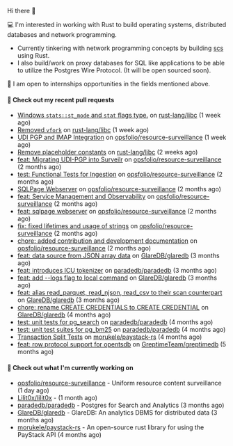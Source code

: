 Hi there 👋 

💻 I'm interested in working with Rust to build operating systems, distributed databases and network programming.
- Currently tinkering with network programming concepts by building [scs](https://github.com/Onboardbase/secure-share) using Rust.
- I also build/work on proxy databases for SQL like applications to be able to utilize the Postgres Wire Protocol. (It will be open sourced soon).

🍺 I am open to internships opportunities in the fields mentioned above.

#### 🔨 Check out my recent pull requests

- [Windows `stats::st_mode` and `stat` flags type.](https://github.com/rust-lang/libc/pull/3625) on [rust-lang/libc](https://github.com/rust-lang/libc) (1 week ago)
- [Removed `vfork`](https://github.com/rust-lang/libc/pull/3624) on [rust-lang/libc](https://github.com/rust-lang/libc) (1 week ago)
- [UDI PGP and IMAP Integration](https://github.com/opsfolio/resource-surveillance/pull/104) on [opsfolio/resource-surveillance](https://github.com/opsfolio/resource-surveillance) (1 week ago)
- [Remove placeholder constants](https://github.com/rust-lang/libc/pull/3620) on [rust-lang/libc](https://github.com/rust-lang/libc) (2 weeks ago)
- [feat: Migrating UDI-PGP into Surveilr](https://github.com/opsfolio/resource-surveillance/pull/96) on [opsfolio/resource-surveillance](https://github.com/opsfolio/resource-surveillance) (2 months ago)
- [test: Functional Tests for Ingestion](https://github.com/opsfolio/resource-surveillance/pull/94) on [opsfolio/resource-surveillance](https://github.com/opsfolio/resource-surveillance) (2 months ago)
- [SQLPage Webserver](https://github.com/opsfolio/resource-surveillance/pull/92) on [opsfolio/resource-surveillance](https://github.com/opsfolio/resource-surveillance) (2 months ago)
- [feat: Service Management and Observability](https://github.com/opsfolio/resource-surveillance/pull/89) on [opsfolio/resource-surveillance](https://github.com/opsfolio/resource-surveillance) (2 months ago)
- [feat: sqlpage webserver](https://github.com/opsfolio/resource-surveillance/pull/86) on [opsfolio/resource-surveillance](https://github.com/opsfolio/resource-surveillance) (2 months ago)
- [fix: fixed lifetimes and usage of strings](https://github.com/opsfolio/resource-surveillance/pull/84) on [opsfolio/resource-surveillance](https://github.com/opsfolio/resource-surveillance) (2 months ago)
- [chore: added contribution and development documentation](https://github.com/opsfolio/resource-surveillance/pull/83) on [opsfolio/resource-surveillance](https://github.com/opsfolio/resource-surveillance) (2 months ago)
- [feat: data source from JSON array data](https://github.com/GlareDB/glaredb/pull/2306) on [GlareDB/glaredb](https://github.com/GlareDB/glaredb) (3 months ago)
- [feat: introduces ICU tokenizer](https://github.com/paradedb/paradedb/pull/615) on [paradedb/paradedb](https://github.com/paradedb/paradedb) (3 months ago)
- [feat: add --logs flag to local command](https://github.com/GlareDB/glaredb/pull/2187) on [GlareDB/glaredb](https://github.com/GlareDB/glaredb) (3 months ago)
- [feat: alias read_parquet, read_njson, read_csv to their scan counterpart](https://github.com/GlareDB/glaredb/pull/2185) on [GlareDB/glaredb](https://github.com/GlareDB/glaredb) (3 months ago)
- [chore: rename CREATE CREDENTIALS to CREATE CREDENTIAL](https://github.com/GlareDB/glaredb/pull/2180) on [GlareDB/glaredb](https://github.com/GlareDB/glaredb) (4 months ago)
- [test: unit tests for pg_search](https://github.com/paradedb/paradedb/pull/573) on [paradedb/paradedb](https://github.com/paradedb/paradedb) (4 months ago)
- [test: unit test suites for pg_bm25](https://github.com/paradedb/paradedb/pull/468) on [paradedb/paradedb](https://github.com/paradedb/paradedb) (4 months ago)
- [Transaction Split Tests](https://github.com/morukele/paystack-rs/pull/29) on [morukele/paystack-rs](https://github.com/morukele/paystack-rs) (4 months ago)
- [feat: row protocol support for opentsdb](https://github.com/GreptimeTeam/greptimedb/pull/2623) on [GreptimeTeam/greptimedb](https://github.com/GreptimeTeam/greptimedb) (5 months ago)


#### 👷 Check out what I'm currently working on

- [opsfolio/resource-surveillance](https://github.com/opsfolio/resource-surveillance) - Uniform resource content surveillance (1 day ago)
- [Lilit0x/lilit0x](https://github.com/Lilit0x/lilit0x) -  (1 month ago)
- [paradedb/paradedb](https://github.com/paradedb/paradedb) - Postgres for Search and Analytics (3 months ago)
- [GlareDB/glaredb](https://github.com/GlareDB/glaredb) - GlareDB: An analytics DBMS for distributed data (3 months ago)
- [morukele/paystack-rs](https://github.com/morukele/paystack-rs) - An open-source rust library for using the PayStack API (4 months ago)
